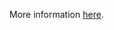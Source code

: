 More information [here](https://docs.prismacloud.io/en/enterprise-edition/policy-reference/aws-policies/aws-general-policies/bc-aws-327).
